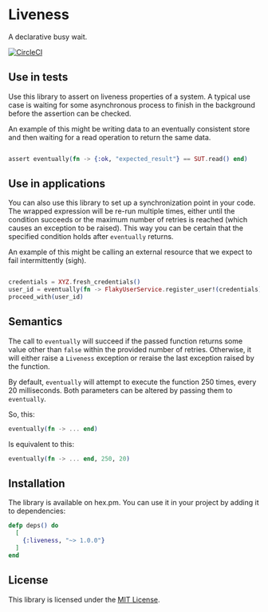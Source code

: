 # Liveness
A declarative busy wait.

[![CircleCI](https://circleci.com/gh/well-ironed/liveness.svg?style=svg)](https://circleci.com/gh/well-ironed/liveness)

## Use in tests

Use this library to assert on liveness properties of a system.  A typical use case is
waiting for some asynchronous process to finish in the background before
the assertion can be checked.

An example of this might be writing data to an eventually consistent store and
then waiting for a read operation to return the same data.

```elixir

assert eventually(fn -> {:ok, "expected_result"} == SUT.read() end)

```

## Use in applications

You can also use this library to set up a synchronization point in your code.
The wrapped expression will be re-run multiple times, either until the
condition succeeds or the maximum number of retries is reached (which causes an
exception to be raised). This way you can be certain that the specified
condition holds after `eventually` returns.

An example of this might be calling an external resource that we expect to fail
intermittently (sigh).

```elixir

credentials = XYZ.fresh_credentials()
user_id = eventually(fn -> FlakyUserService.register_user!(credentials) end)
proceed_with(user_id)

```

## Semantics

The call to `eventually` will succeed if the passed function returns some value
other than `false` within the provided number of retries.  Otherwise, it will
either raise a `Liveness` exception or reraise the last exception raised by the
function.

By default, `eventually` will attempt to execute the function 250 times, every
20 milliseconds. Both parameters can be altered by passing them to
`eventually`.

So, this:
```elixir
eventually(fn -> ... end)
```

Is equivalent to this:
```elixir
eventually(fn -> ... end, 250, 20)
```

## Installation

The library is available on hex.pm. You can use it in your project by adding
it to dependencies:


```elixir
defp deps() do
  [
    {:liveness, "~> 1.0.0"}
  ]
end
```

## License

This library is licensed under the [MIT License](LICENSE).
